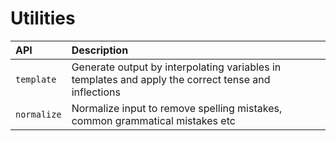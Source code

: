 # Utilities

| API         | Description                                                                                         |
|:------------|:----------------------------------------------------------------------------------------------------|
| `template`  | Generate output by interpolating variables in templates and apply the correct tense and inflections |
| `normalize` | Normalize input to remove spelling mistakes, common grammatical mistakes etc                        |

